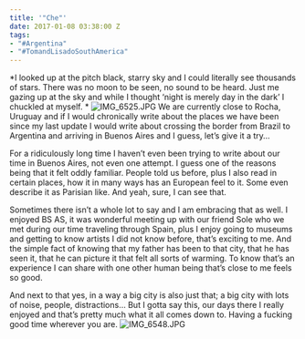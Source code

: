 ```yaml
---
title: '"Che"'
date: 2017-01-08 03:38:00 Z
tags:
- "#Argentina"
- "#TomandLisadoSouthAmerica"
---
```


*I looked up at the pitch black, starry sky and I could literally see thousands of stars. There was no moon to be seen, no sound to be heard. Just me gazing up at the sky and while I thought ‘night is merely day in the dark’ I chuckled at myself. *<!--more--> ![IMG_6525.JPG](/uploads/IMG_6525.JPG)
We are currently close to Rocha, Uruguay and if I would chronically write about the places we have been since my last update I would write about crossing the border from Brazil to Argentina and arriving in Buenos Aires and I guess, let’s give it a try… 

For a ridiculously long time I haven’t even been trying to write about our time in Buenos Aires, not even one attempt. I guess one of the reasons being that it felt oddly familiar. People told us before, plus I also read in certain places, how it in many ways has an European feel to it. Some even describe it as Parisian like. And yeah, sure, I can see that. 

Sometimes there isn’t a whole lot to say and I am embracing that as well. I enjoyed BS AS, it was wonderful meeting up with our friend Sole who we met during our time traveling through Spain, plus I enjoy going to museums and getting to know artists I did not know before, that’s exciting to me. And the simple fact of knowing that my father has been to that city, that he has seen it, that he can picture it that felt all sorts of warming. To know that’s an experience I can share with one other human being that’s close to me feels so good. 

And next to that yes, in a way a big city is also just that; a big city with lots of noise, people, distractions… But I gotta say this, our days there I really enjoyed and that’s pretty much what it all comes down to. Having a fucking good time wherever you are. 
![IMG_6548.JPG](/uploads/IMG_6548.JPG)
